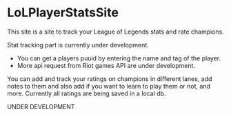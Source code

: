 # LoLPlayerStatsSite

This site is a site to track your League of Legends stats and rate champions.

Stat tracking part is currently under development.
- You can get a players puuid by entering the name and tag of the player.
- More api request from Riot games API are under development.

You can add and track your ratings on champions in different lanes, add notes to them and also add if you want to learn to play them or not, and more. Currently all ratings are being saved in a local db.

UNDER DEVELOPMENT
